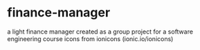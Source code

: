 # finance-manager
a light finance manager created as a group project for a software engineering course
icons from ionicons (ionic.io/ionicons)
